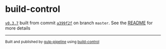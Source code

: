 # build-control

[`v0.3.7`](../../releases/tag/v0.3.7) built from commit [`a399f2f`](../../commit/a399f2ff8a62e5abb6887b42d9bbdd22265c88f9) on branch `master`. See the [README](../..) for more details

---
<sup>Built and published by [gulp-pipeline](https://github.com/alienfast/gulp-pipeline) using [build-control](https://github.com/alienfast/build-control)</sup>
